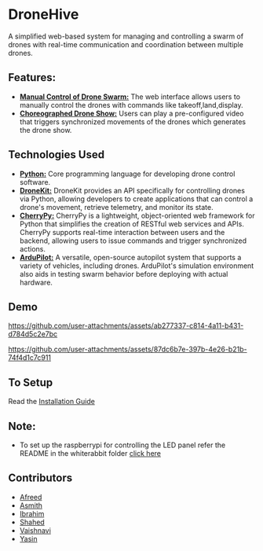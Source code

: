 
# DroneHive

A simplified web-based system for managing and controlling a swarm of drones with real-time communication and coordination between multiple drones. 


## Features:
- <ins>**Manual Control of Drone Swarm:**</ins> The web interface allows users to manually control the drones with commands like takeoff,land,display.
- <ins>**Choreographed Drone Show:**</ins> Users can play a pre-configured video that triggers synchronized movements of the drones which generates the drone show.

## Technologies Used

- <ins>**Python:**</ins> Core programming language for developing drone control software.
- <ins>**DroneKit:**</ins> DroneKit provides an API specifically for controlling drones via Python, allowing developers to create applications that can control a drone's movement, retrieve telemetry, and monitor its state.
- <ins>**CherryPy:**</ins> CherryPy is a lightweight, object-oriented web framework for Python that simplifies the creation of RESTful web services and APIs. CherryPy supports real-time interaction between users and the backend, allowing users to issue commands and trigger synchronized actions.
- <ins>**ArduPilot:**</ins> A versatile, open-source autopilot system that supports a variety of vehicles, including drones. ArduPilot's simulation environment also aids in testing swarm behavior before deploying with actual hardware.

## Demo 

https://github.com/user-attachments/assets/ab277337-c814-4a11-b431-d784d5c2e7bc



https://github.com/user-attachments/assets/87dc6b7e-397b-4e26-b21b-74f4d1c7c911

## To Setup

Read the [Installation Guide](https://github.com/muzammil-ibrahim/Drone-Swarm/wiki/Installation-Guide)



## Note:
- To set up the raspberrypi for controlling the LED panel refer the README in the whiterabbit folder [click here](https://github.com/muzammil-ibrahim/Drone-Swarm/blob/main/whiterabbit/README.md)


## Contributors
- [Afreed](https://github.com/mohd-afreed)
- [Asmith](https://github.com/asmith0713)
- [Ibrahim](https://github.com/muzammil-ibrahim)
- [Shahed](https://github.com/MOHAMMEDSHAHED786)
- [Vaishnavi](https://github.com/vaishnavijade)
- [Yasin](https://github.com/Zainprime)
